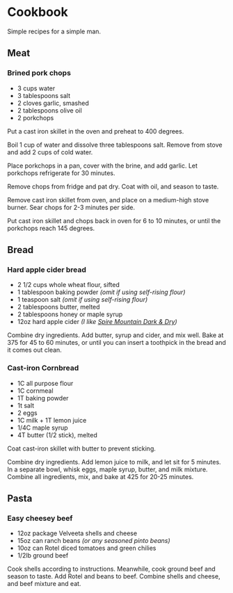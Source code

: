 # Cookbook
Simple recipes for a simple man.

## Meat

### Brined pork chops
* 3 cups water
* 3 tablespoons salt
* 2 cloves garlic, smashed
* 2 tablespoons olive oil
* 2 porkchops

Put a cast iron skillet in the oven and preheat to 400 degrees.

Boil 1 cup of water and dissolve three tablespoons salt. Remove from stove and add 2 cups of cold water.

Place porkchops in a pan, cover with the brine, and add garlic. Let porkchops refrigerate for 30 minutes.

Remove chops from fridge and pat dry. Coat with oil, and season to taste.

Remove cast iron skillet from oven, and place on a medium-high stove burner. Sear chops for 2-3 minutes per side.

Put cast iron skillet and chops back in oven for 6 to 10 minutes, or until the porkchops reach 145 degrees.

## Bread

### Hard apple cider bread
* 2 1/2 cups whole wheat flour, sifted
* 1 tablespoon baking powder *(omit if using self-rising flour)*
* 1 teaspoon salt *(omit if using self-rising flour)*
* 2 tablespoons butter, melted
* 2 tablespoons honey or maple syrup
* 12oz hard apple cider *(I like [Spire Mountain Dark & Dry](http://www.spiremountaincider.com/darkdry))*

Combine dry ingredients. Add butter, syrup and cider, and mix well. Bake at 375 for 45 to 60 minutes, or until you can insert a toothpick in the bread and it comes out clean.

### Cast-iron Cornbread
* 1C all purpose flour
* 1C cornmeal
* 1T baking powder
* 1t salt
* 2 eggs
* 1C milk + 1T lemon juice
* 1/4C maple syrup
* 4T butter (1/2 stick), melted

Coat cast-iron skillet with butter to prevent sticking.

Combine dry ingredients. Add lemon juice to milk, and let sit for 5 minutes.
In a separate bowl, whisk eggs, maple syrup, butter, and milk mixture.
Combine all ingredients, mix, and bake at 425 for 20-25 minutes.

## Pasta

### Easy cheesey beef
* 12oz package Velveeta shells and cheese
* 15oz can ranch beans *(or any seasoned pinto beans)*
* 10oz can Rotel diced tomatoes and green chilies
* 1/2lb ground beef

Cook shells according to instructions. Meanwhile, cook ground beef and season to taste. Add Rotel and beans to beef. Combine shells and cheese, and beef mixture and eat.
